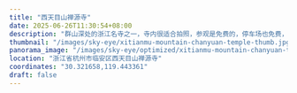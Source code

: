 ```yaml
---
title: "西天目山禅源寺"
date: 2025-06-26T11:30:54+08:00
description: "群山深处的浙江名寺之一，寺内很适合拍照，参观是免费的，停车场也免费，还可以吃斋饭。我们是从旁边的小路上了西天目山的爬山步道，爬到顶部大概 7 公里左右，全程都是各种壮观的百年大树，树荫遮盖，徒步完全不会被晒，唯一的吐槽点是，西天目山景区门票 110。"
thumbnail: "/images/sky-eye/xitianmu-mountain-chanyuan-temple-thumb.jpg"
panorama_image: "/images/sky-eye/optimized/xitianmu-mountain-chanyuan-temple.webp"
location: "浙江省杭州市临安区西天目山禅源寺"
coordinates: "30.321658,119.443361"
draft: false
---
```


